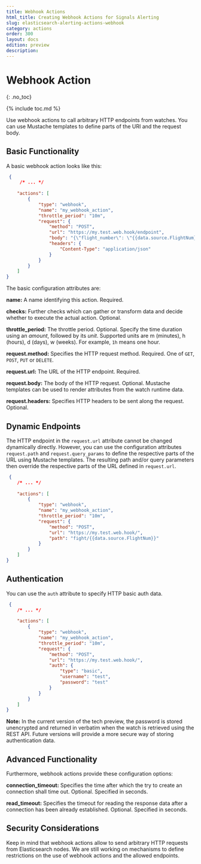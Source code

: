 ```yaml
---
title: Webhook Actions
html_title: Creating Webhook Actions for Signals Alerting
slug: elasticsearch-alerting-actions-webhook
category: actions
order: 300
layout: docs
edition: preview
description: 
---
```


<!--- Copyright 2019 floragunn GmbH -->

# Webhook Action
{: .no_toc}

{% include toc.md %}

Use webhook actions to call arbitrary HTTP endpoints from watches. You can use Mustache templates to define parts of the URI and the request body.

## Basic Functionality

A basic webhook action looks like this:

```json
 {
     /* ... */ 
 
	"actions": [
		{
			"type": "webhook",
			"name": "my_webhook_action",
			"throttle_period": "10m",
			"request": {
				"method": "POST",
				"url": "https://my.test.web.hook/endpoint",
				"body": "{\"flight_number\": \"{{data.source.FlightNum}}\"}",
				"headers": {
					"Content-Type": "application/json"
				}
			}
		}
	]
}
```

The basic configuration attributes are:

**name:** A name identifying this action. Required.

**checks:** Further checks which can gather or transform data and decide whether to execute the actual action. Optional.

**throttle_period:** The throttle period. Optional. Specify the time duration using an *amount*, followed by its *unit*. Supported units are m (minutes), h (hours), d (days), w (weeks). For example, `1h` means one hour.

**request.method:** Specifies the HTTP request method. Required. One of `GET`, `POST`, `PUT` or `DELETE`.

**request.url:** The URL of the HTTP endpoint. Required.

**request.body:** The body of the HTTP request. Optional. Mustache templates can be used to render attributes from the watch runtime data. 

**request.headers:** Specifies HTTP headers to be sent along the request. Optional.

## Dynamic Endpoints

The HTTP endpoint in the `request.url` attribute cannot be changed dynamically directly. However, you can use the configuration attributes `request.path` and `request.query_params` to define the respective parts of the URL using Mustache templates. The resulting path and/or query parameters then override the respective parts of the URL defined in `request.url`.

```json
 {
    /* ... */ 
 
	"actions": [
		{
			"type": "webhook",
			"name": "my_webhook_action",
			"throttle_period": "10m",
			"request": {
				"method": "POST",
				"url": "https://my.test.web.hook/",
				"path": "fight/{{data.source.FlightNum}}"
			}
		}
	]
}
```

## Authentication

You can use the `auth` attribute to specify HTTP basic auth data.

```json
 {
    /* ... */ 
 
	"actions": [
		{
			"type": "webhook",
			"name": "my_webhook_action",
			"throttle_period": "10m",
			"request": {
				"method": "POST",
				"url": "https://my.test.web.hook/",
				"auth": {
					"type": "basic",
					"username": "test",
					"password": "test"
				}
			}
		}
	]
}
```

**Note:** In the current version of the tech preview, the password is stored unencrypted and returned in verbatim when the watch is retrieved using the REST API. Future versions will provide a more secure way of storing authentication data.

## Advanced Functionality

Furthermore, webhook actions provide these configuration options:

**connection_timeout:** Specifies the time after which the try to create an connection shall time out. Optional. Specified in seconds.

**read_timeout:** Specifies the timeout for reading the response data after a connection has been already established. Optional. Specified in seconds.

## Security Considerations

Keep in mind that webhook actions allow to send arbitrary HTTP requests from Elasticsearch nodes. We are still working on mechanisms to define restrictions on the use of webhook actions and the allowed endpoints.


